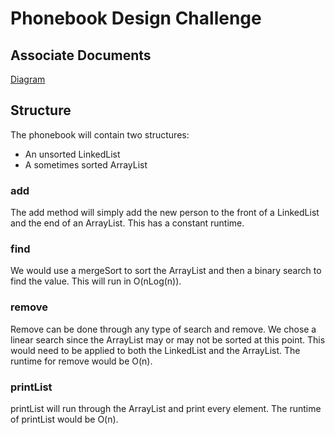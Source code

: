 # Phonebook Design Challenge

## Associate Documents
[Diagram](https://github.com/hunter-teacher-cert/cohort-3-summer-work-dmoste/blob/master/ds/ds_design/design.pdf)

## Structure
The phonebook will contain two structures:
* An unsorted LinkedList
* A sometimes sorted ArrayList

### add
The add method will simply add the new person to the front of a LinkedList and the end of an ArrayList. This has a constant runtime.

### find
We would use a mergeSort to sort the ArrayList and then a binary search to find the value. This will run in O(nLog(n)).

### remove
Remove can be done through any type of search and remove. We chose a linear search since the ArrayList may or may not be sorted at this point. This would need to be applied to both the LinkedList and the ArrayList. The runtime for remove would be O(n).

### printList
printList will run through the ArrayList and print every element. The runtime of printList would be O(n).